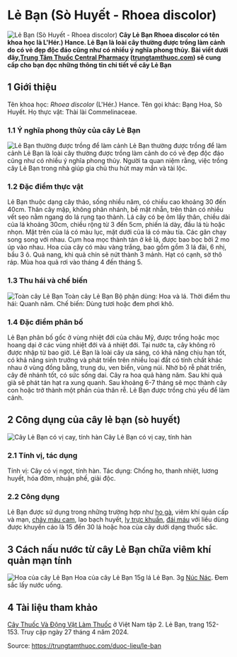 # Lẻ Bạn (Sò Huyết - Rhoea discolor)

![Lẻ Bạn \(Sò Huyết - Rhoea discolor\)](https://trungtamthuoc.com/images/others/cay-le-ban-6725.jpg)
**Cây Lẻ Bạn Rhoea discolor có tên khoa học là L'Hér.) Hance. Lẻ Bạn là loài cây thường được trồng làm cảnh do có vẻ đẹp độc đáo cũng như có nhiều ý nghĩa phong thủy. Bài viết dưới đây,[Trung Tâm Thuốc Central Pharmacy](https://trungtamthuoc.com/ "Trung Tâm Thuốc Central Pharmacy") ([trungtamthuoc.com](https://trungtamthuoc.com/ "trungtamthuoc.com")) sẽ cung cấp cho bạn đọc những thông tin chi tiết về cây Lẻ Bạn**
##  1 Giới thiệu
Tên khoa học: _Rhoea discolor_ (L'Hér.) Hance.
Tên gọi khác: Bạng Hoa, Sò Huyết.
Họ thực vật: Thài lài Commelinaceae.
### 1.1 Ý nghĩa phong thủy của cây Lẻ Bạn
![Lẻ Bạn thường được trồng để làm cảnh](https://trungtamthuoc.com/images/item/cay-le-ban-0.jpg) Lẻ Bạn thường được trồng để làm cảnh
Lẻ Bạn là loài cây thường được trồng làm cảnh do có vẻ đẹp độc đáo cũng như có nhiều ý nghĩa phong thủy. Người ta quan niệm rằng, việc trồng cây Lẻ Bạn trong nhà giúp gia chủ thu hút may mắn và tài lộc.
### 1.2 Đặc điểm thực vật
Lẻ Bạn thuộc dạng cây thảo, sống nhiều năm, có chiều cao khoảng 30 đến 40cm.
Thân cây mập, không phân nhánh, bề mặt nhẵn, trên thân có nhiều vết sẹo nằm ngang do lá rụng tạo thành.
Lá cây có bẹ ôm lấy thân, chiều dài của lá khoảng 30cm, chiều rộng từ 3 đến 5cm, phiến lá dày, đầu lá tù hoặc nhọn. Mặt trên của lá có màu lục, mặt dưới của lá có màu tía. Các gân chạy song song với nhau.
Cụm hoa mọc thành tán ở kẽ lá, được bao bọc bởi 2 mo úp vào nhau. Hoa của cây có màu vàng trắng, bao gồm gồm 3 lá đài, 6 nhị, bầu 3 ô.
Quả nang, khi quả chín sẽ nứt thành 3 mảnh.
Hạt có cạnh, sờ thô ráp.
Mùa hoa quả rơi vào tháng 4 đến tháng 5.
### 1.3 Thu hái và chế biến
![Toàn cây Lẻ Bạn](https://trungtamthuoc.com/images/item/cay-le-ban-1.jpg) Toàn cây Lẻ Bạn
Bộ phận dùng: Hoa và lá.
Thời điểm thu hái: Quanh năm.
Chế biến: Dùng tươi hoặc đem phơi khô.
### 1.4 Đặc điểm phân bố
Lẻ Bạn phân bố gốc ở vùng nhiệt đới của châu Mỹ, được trồng hoặc mọc hoang dại ở các vùng nhiệt đới và á nhiệt đới. Tại nước ta, cây không rõ được nhập từ bao giờ.
Lẻ Bạn là loài cây ưa sáng, có khả năng chịu hạn tốt, có khả năng sinh trưởng và phát triển trên nhiều loại đất có tính chất khác nhau ở vùng đồng bằng, trung du, ven biển, vùng núi. Nhờ bộ rễ phát triển, cây đẻ nhánh tốt, có sức sống dai. Cây ra hoa quả hàng năm. Sau khi quả già sẽ phát tán hạt ra xung quanh. Sau khoảng 6-7 tháng sẽ mọc thành cây con hoặc trở thành một phần của thân rễ.
Lẻ Bạn được trồng chủ yếu để làm cảnh.
##  2 Công dụng của cây lẻ bạn (sò huyết)
![Cây Lẻ Bạn có vị cay, tính hàn](https://trungtamthuoc.com/images/item/cay-le-ban-2.jpg) Cây Lẻ Bạn có vị cay, tính hàn
### 2.1 Tính vị, tác dụng
Tính vị: Cây có vị ngọt, tính hàn.
Tác dụng: Chống ho, thanh nhiệt, lương huyết, hóa đờm, nhuận phế, giải độc.
### 2.2 Công dụng
Lẻ Bạn được sử dụng trong những trường hợp như [ho gà](https://trungtamthuoc.com/bai-viet/ho-ga-o-tre-em "ho gà"), viêm khí quản cấp và mạn, [chảy máu cam](https://trungtamthuoc.com/bai-viet/chay-mau-cam-nguyen-nhan-dieu-tri-va-phong-ngua "chảy máu cam"), lao bạch huyết, [lỵ trực khuẩn](https://trungtamthuoc.com/bai-viet/benh-ly-truc-khuan "lỵ trực khuẩn"), [đái máu](https://trungtamthuoc.com/bai-viet/dai-mau-nguyen-nhan-chan-doan-cach-phong-va-dieu-tri-benh "đái máu") với liều dùng được khuyến cáo là 15 đến 30 lá hoặc hoa của cây dưới dạng thuốc sắc.
##  3 Cách nấu nước từ cây Lẻ Bạn chữa viêm khí quản mạn tính
![Hoa của cây Lẻ Bạn](https://trungtamthuoc.com/images/item/cay-le-ban-3.jpg) Hoa của cây Lẻ Bạn
15g lá Lẻ Bạn.
3g [Núc Nác](https://trungtamthuoc.com/hoat-chat/nuc-nac "Núc Nác").
Đem sắc lấy nước uống.
##  4 Tài liệu tham khảo
[Cây Thuốc Và Động Vật Làm Thuốc](https://trungtamthuoc.com/bai-viet/doc-online-va-tai-mien-phi-pdf-sach-cay-thuoc-va-dong-vat-lam-thuoc-o-viet-nam "Cây Thuốc Và Động Vật Làm Thuốc") ở Việt Nam tập 2. Lẻ Bạn, trang 152-153. Truy cập ngày 27 tháng 4 năm 2024.


Source: https://trungtamthuoc.com/duoc-lieu/le-ban